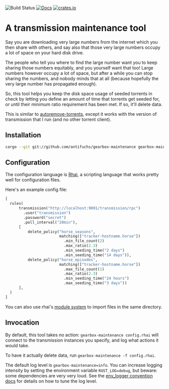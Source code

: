 ![Build Status](https://github.com/antifuchs/gearbox-maintenance/actions/workflows/ci.yml/badge.svg) [![Docs](https://docs.rs/gearbox-maintenance/badge.svg)](https://docs.rs/gearbox-maintenance/) [![crates.io](https://img.shields.io/crates/v/gearbox-maintenance.svg)](https://crates.io/crates/gearbox-maintenance)

# A transmission maintenance tool

Say you are downloading very large numbers from the internet which you
then share with others, and say also that those very large numbers
occupy a lot of space on your hard disk drive.

The people who tell you where to find the large number want you to
keep sharing those numbers equitably, and you yourself want that too!
Large numbers however occupy a lot of space, but after a while you can
stop sharing the numbers, and nobody minds that at all (because
hopefully the very large number has propagated enough).

So, this tool helps you keep the disk space usage of seeded torrents
in check by letting you define an amount of time that torrents get
seeded for, or until their minimum ratio requirement has been met. If
so, it'll delete data.

This is similar to
[autoremove-torrents](https://autoremove-torrents.readthedocs.io/),
except it works with the version of transmission that I run (and no
other torrent client).

## Installation

```sh
cargo --git git://github.com/antifuchs/gearbox-maintenance gearbox-maintenance
```

## Configuration

The configuration language is [Rhai](https://rhai.rs/book/), a
scripting language that works pretty well for configuration files.

Here's an example config file:

```py
[
  rules(
      transmission("http://localhost:9091/transmission/rpc")
        .user("transmission")
        .password("secret")
        .poll_interval("20min"),
      [
          delete_policy("horse_seasons",
                        matching(["tracker-hostname.horse"])
                          .min_file_count(2)
                          .max_ratio(2.3)
                          .min_seeding_time("2 days")
                          .min_seeding_time("14 days")),
          delete_policy("horse_episodes",
                        matching(["tracker-hostname.horse"])
                          .max_file_count(1)
                          .max_ratio(2.3)
                          .min_seeding_time("24 hours")
                          .max_seeding_time("3 days"))
      ],
  )
]
```

You can also use rhai's [module
system](https://rhai.rs/book/language/modules/import.html) to import
files in the same directory.

## Invocation

By default, this tool takes no action: `gearbox-maintenance
config.rhai` will connect to the transmission instances you specify,
and log what actions it would take.

To have it actually delete data, run `gearbox-maintenance -f config.rhai`.

The default log level is `gearbox-maintenance=info`. You can increase
logging intensity by setting the environment variable
`RUST_LOG=debug`, but beware: some dependencies are very very
loud. See the [env_logger convention
docs](https://rust-lang-nursery.github.io/rust-cookbook/development_tools/debugging/config_log.html)
for details on how to tune the log level.
